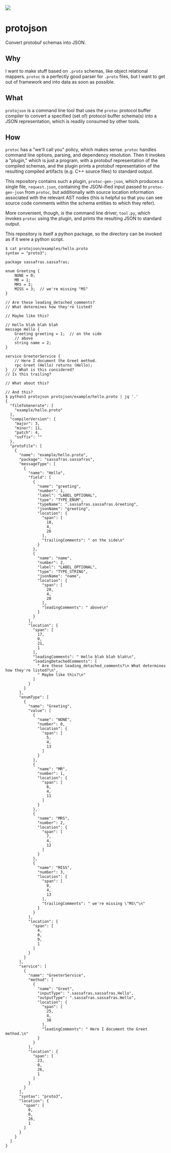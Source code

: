 <!-- Do not edit `README.md` directly.  Instead, modify `README.md.m4` and run
     `make` to regenerate `README.md`.
  -->

![](protojson.png)

protojson
========
Convert protobuf schemas into JSON.

Why
---
I want to make stuff based on `.proto` schemas, like object relational mappers.
`protoc` is a perfectly good parser for `.proto` files, but I want to get out
of framework and into data as soon as possible.

What
----
`protojson` is a command line tool that uses the `protoc` protocol buffer
compiler to convert a specified (set of) protocol buffer schema(s) into a JSON
representation, which is readily consumed by other tools.

How
---
`protoc` has a "we'll call you" policy, which makes sense.  `protoc` handles
command line options, parsing, and dependency resolution.  Then it invokes a
"plugin," which is just a program, with a protobuf representation of the
compiled schemas, and the plugin prints a protobuf representation of the
resulting compiled artifacts (e.g. C++ source files) to standard output.

This repository contains such a plugin, `protoc-gen-json`, which produces a
single file, `request.json`, containing the JSON-ified input passed to
`protoc-gen-json` from `protoc`, but additionally with source location
information associated with the relevant AST nodes (this is helpful so that you
can see source code comments within the schema entities to which they refer).

More convenient, though, is the command line driver, `tool.py`, which invokes
`protoc` using the plugin, and prints the resulting JSON to standard output.

This repository is itself a python package, so the directory can be invoked as
if it were a python script.

```console
$ cat protojson/examples/hello.proto
syntax = "proto3";

package sassafras.sassafras;

enum Greeting {
    NONE = 0;
    MR = 1;
    MRS = 2;
    MISS = 3;  // we're missing "MS"
}

// Are these leading_detached_comments?
// What determines how they're listed?

// Maybe like this?

// Hello blah blah blah
message Hello {
    Greeting greeting = 1;  // on the side
    // above
    string name = 2;
}

service GreeterService {
    // Here I document the Greet method.
    rpc Greet (Hello) returns (Hello);
}  // What is this considered?
// Is this trailing?

// What about this?

// And this?
$ python3 protojson protojson/example/hello.proto | jq '.'
{
  "fileToGenerate": [
    "example/hello.proto"
  ],
  "compilerVersion": {
    "major": 3,
    "minor": 11,
    "patch": 4,
    "suffix": ""
  },
  "protoFile": [
    {
      "name": "example/hello.proto",
      "package": "sassafras.sassafras",
      "messageType": [
        {
          "name": "Hello",
          "field": [
            {
              "name": "greeting",
              "number": 1,
              "label": "LABEL_OPTIONAL",
              "type": "TYPE_ENUM",
              "typeName": ".sassafras.sassafras.Greeting",
              "jsonName": "greeting",
              "location": {
                "span": [
                  18,
                  4,
                  26
                ],
                "trailingComments": " on the side\n"
              }
            },
            {
              "name": "name",
              "number": 2,
              "label": "LABEL_OPTIONAL",
              "type": "TYPE_STRING",
              "jsonName": "name",
              "location": {
                "span": [
                  20,
                  4,
                  20
                ],
                "leadingComments": " above\n"
              }
            }
          ],
          "location": {
            "span": [
              17,
              0,
              21,
              1
            ],
            "leadingComments": " Hello blah blah blah\n",
            "leadingDetachedComments": [
              " Are these leading_detached_comments?\n What determines how they're listed?\n",
              " Maybe like this?\n"
            ]
          }
        }
      ],
      "enumType": [
        {
          "name": "Greeting",
          "value": [
            {
              "name": "NONE",
              "number": 0,
              "location": {
                "span": [
                  5,
                  4,
                  13
                ]
              }
            },
            {
              "name": "MR",
              "number": 1,
              "location": {
                "span": [
                  6,
                  4,
                  11
                ]
              }
            },
            {
              "name": "MRS",
              "number": 2,
              "location": {
                "span": [
                  7,
                  4,
                  12
                ]
              }
            },
            {
              "name": "MISS",
              "number": 3,
              "location": {
                "span": [
                  8,
                  4,
                  13
                ],
                "trailingComments": " we're missing \"MS\"\n"
              }
            }
          ],
          "location": {
            "span": [
              4,
              0,
              9,
              1
            ]
          }
        }
      ],
      "service": [
        {
          "name": "GreeterService",
          "method": [
            {
              "name": "Greet",
              "inputType": ".sassafras.sassafras.Hello",
              "outputType": ".sassafras.sassafras.Hello",
              "location": {
                "span": [
                  25,
                  4,
                  38
                ],
                "leadingComments": " Here I document the Greet method.\n"
              }
            }
          ],
          "location": {
            "span": [
              23,
              0,
              26,
              1
            ]
          }
        }
      ],
      "syntax": "proto3",
      "location": {
        "span": [
          0,
          0,
          26,
          1
        ]
      }
    }
  ]
}
```
